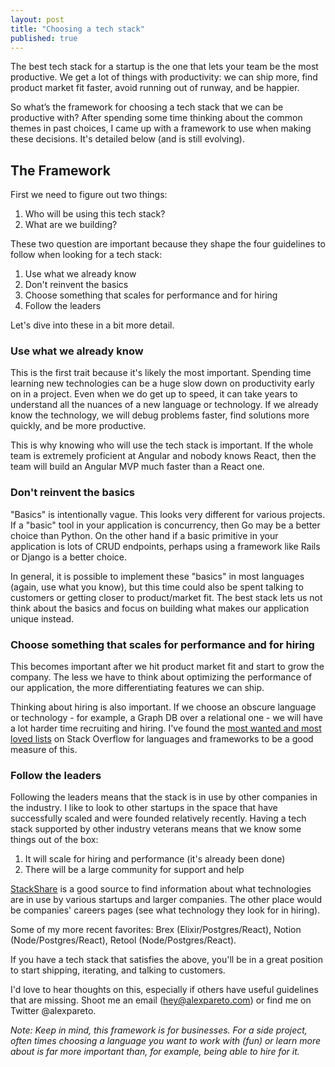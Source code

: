 ```yaml
---
layout: post
title: "Choosing a tech stack"
published: true
---
```


The best tech stack for a startup is the one that lets your team be the most productive. We get a lot of things with productivity: we can ship more, find product market fit faster, avoid running out of runway, and be happier.

So what’s the framework for choosing a tech stack that we can be productive with? After spending some time thinking about the common themes in past choices, I came up with a framework to use when making these decisions. It's detailed below (and is still evolving).

## The Framework

First we need to figure out two things:

1. Who will be using this tech stack?
2. What are we building?

These two question are important because they shape the four guidelines to follow when looking for a tech stack:

1. Use what we already know
2. Don't reinvent the basics
3. Choose something that scales for performance and for hiring
4. Follow the leaders

Let's dive into these in a bit more detail.

### Use what we already know

This is the first trait because it's likely the most important. Spending time learning new technologies can be a huge slow down on productivity early on in a project. Even when we do get up to speed, it can take years to understand all the nuances of a new language or technology.  If we already know the technology, we will debug problems faster, find solutions more quickly, and be more productive.

This is why knowing who will use the tech stack is important. If the whole team is extremely proficient at Angular and nobody knows React, then the team will build an Angular MVP much faster than a React one.

### Don't reinvent the basics

"Basics" is intentionally vague. This looks very different for various projects. If a "basic" tool in your application is concurrency, then Go may be a better choice than Python. On the other hand if a basic primitive in your application is lots of CRUD endpoints, perhaps using a framework like Rails or Django is a better choice. 

In general, it is possible to implement these "basics" in most languages (again, use what you know), but this time could also be spent talking to customers or getting closer to product/market fit. The best stack lets us not think about the basics and focus on building what makes our application unique instead.

### Choose something that scales for performance and for hiring

This becomes important after we hit product market fit and start to grow the company. The less we have to think about optimizing the performance of our application, the more differentiating features we can ship. 

Thinking about hiring is also important. If we choose an obscure language or technology - for example, a Graph DB over a relational one - we will have a lot harder time recruiting and hiring. I've found the [most wanted and most loved lists](https://insights.stackoverflow.com/survey/2020#most-loved-dreaded-and-wanted) on Stack Overflow for languages and frameworks to be a good measure of this.

### Follow the leaders

Following the leaders means that the stack is in use by other companies in the industry. I like to look to other startups in the space that have successfully scaled and were founded relatively recently. Having a tech stack supported by other industry veterans means that we know some things out of the box:

1. It will scale for hiring and performance (it's already been done)
2. There will be a large community for support and help

[StackShare](https://stackshare.io/) is a good source to find information about what technologies are in use by various startups and larger companies. The other place would be companies' careers pages (see what technology they look for in hiring). 

Some of my more recent favorites: Brex (Elixir/Postgres/React), Notion (Node/Postgres/React), Retool (Node/Postgres/React).

If you have a tech stack that satisfies the above, you'll be in a great position to start shipping, iterating, and talking to customers. 

I'd love to hear thoughts on this, especially if others have useful guidelines that are missing. Shoot me an email (hey@alexpareto.com) or find me on Twitter @alexpareto. 

*Note: Keep in mind, this framework is for businesses. For a side project, often times choosing a language you want to work with (fun) or learn more about is far more important than, for example, being able to hire for it.*
